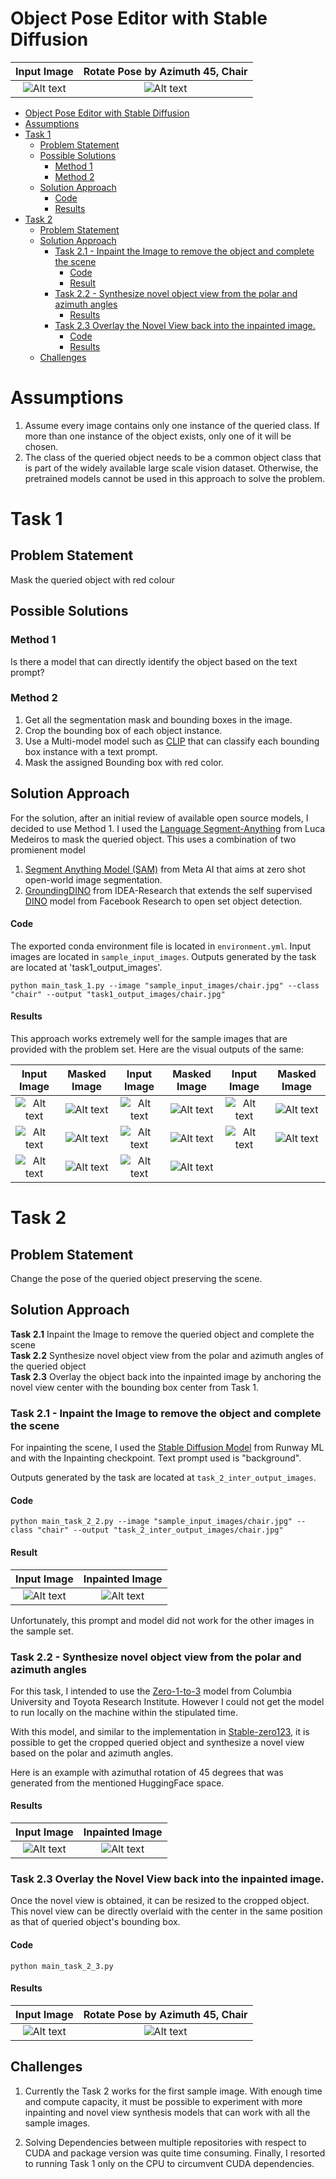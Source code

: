 # Object Pose Editor with Stable Diffusion
|                Input Image                 |  Rotate Pose by Azimuth 45, Chair   |
| :----------------------------------------: | :---------------------------------: |
| ![Alt text](sample_input_images/chair.jpg) | ![Alt text](final_output_chair.png) |

- [Object Pose Editor with Stable Diffusion](#object-pose-editor-with-stable-diffusion)
- [Assumptions](#assumptions)
- [Task 1](#task-1)
  - [Problem Statement](#problem-statement)
  - [Possible Solutions](#possible-solutions)
    - [Method 1](#method-1)
    - [Method 2](#method-2)
  - [Solution Approach](#solution-approach)
      - [Code](#code)
      - [Results](#results)
- [Task 2](#task-2)
  - [Problem Statement](#problem-statement-1)
  - [Solution Approach](#solution-approach-1)
    - [Task 2.1 - Inpaint the Image to remove the object and complete the scene](#task-21---inpaint-the-image-to-remove-the-object-and-complete-the-scene)
      - [Code](#code-1)
      - [Result](#result)
    - [Task 2.2 - Synthesize novel object view from the polar and azimuth angles](#task-22---synthesize-novel-object-view-from-the-polar-and-azimuth-angles)
      - [Results](#results-1)
    - [Task 2.3 Overlay the Novel View back into the inpainted image.](#task-23-overlay-the-novel-view-back-into-the-inpainted-image)
      - [Code](#code-2)
      - [Results](#results-2)
  - [Challenges](#challenges)

# Assumptions 

1. Assume every image contains only one instance of the queried class. If more than one instance of the object exists, only one of it will be chosen.
2. The class of the queried object needs to be a common object class that is part of the widely available large scale vision dataset. Otherwise, the pretrained models cannot be used in this approach to solve the problem.

# Task 1

## Problem Statement

Mask the queried object with red colour

## Possible Solutions

### Method 1 

Is there a model that can directly identify the object based on the text prompt?

### Method 2

1. Get all the segmentation mask and bounding boxes in the image.
2. Crop the bounding box of each object instance.
3. Use a Multi-model model such as [CLIP](https://openai.com/research/clip) that can classify each bounding box instance with a text prompt.
4. Mask the assigned Bounding box with red color.

## Solution Approach

For the solution, after an initial review of available open source models, I decided to use Method 1. I used the [Language Segment-Anything](https://github.com/luca-medeiros/lang-segment-anything) from Luca Medeiros to mask the queried object. This uses a combination of two promienent model
1. [Segment Anything Model (SAM)](https://segment-anything.com/) from Meta AI that aims at zero shot open-world image segmentation.
2. [GroundingDINO](https://github.com/IDEA-Research/GroundingDINO) from IDEA-Research that extends the self supervised [DINO](https://github.com/facebookresearch/dino) model from Facebook Research to open set object detection.

#### Code
The exported conda environment file is located in `environment.yml`.
Input images are located in `sample_input_images`. Outputs generated by the task are located at 'task1_output_images'.


```
python main_task_1.py --image "sample_input_images/chair.jpg" --class "chair" --output "task1_output_images/chair.jpg"

```

 #### Results


 This approach works extremely well for the sample images that are provided with the problem set. Here are the visual outputs of the same:
 

 |                Input Image                 |                Masked Image                |                  Input Image                  |                 Masked Image                  |                    Input Image                    |                   Masked Image                    |
 | :----------------------------------------: | :----------------------------------------: | :-------------------------------------------: | :-------------------------------------------: | :-----------------------------------------------: | :-----------------------------------------------: |
 | ![Alt text](sample_input_images/chair.jpg) | ![Alt text](task1_output_images/chair.jpg) | ![Alt text](sample_input_images/chair(1).jpg) | ![Alt text](task1_output_images/chair(1).jpg) | ![Alt text](sample_input_images/flower_vase.jpg)  | ![Alt text](task1_output_images/flower_vase.jpg)  |
 | ![Alt text](sample_input_images/lamp.jpg)  | ![Alt text](task1_output_images/lamp.jpg)  |  ![Alt text](sample_input_images/laptop.jpg)  |  ![Alt text](task1_output_images/laptop.jpg)  | ![Alt text](sample_input_images/office_chair.jpg) | ![Alt text](task1_output_images/office_chair.jpg) |
 | ![Alt text](sample_input_images/sofa.jpg)  | ![Alt text](task1_output_images/sofa.jpg)  |  ![Alt text](sample_input_images/table.jpg)   |  ![Alt text](task1_output_images/table.jpg)   |

# Task 2
## Problem Statement

Change the pose of the queried object preserving the scene.

## Solution Approach

**Task 2.1**  Inpaint the Image to remove the queried object and complete the scene  
**Task 2.2**  Synthesize novel object view from the polar and azimuth angles of the queried object   
**Task 2.3** Overlay the object back into the inpainted image by anchoring the novel view center with the bounding box center from Task 1.


### Task 2.1 - Inpaint the Image to remove the object and complete the scene  

For inpainting the scene, I used the [Stable Diffusion Model](https://huggingface.co/runwayml/stable-diffusion-inpainting) from Runway ML and with the Inpainting checkpoint. Text prompt used is "background".

Outputs generated by the task are located at `task_2_inter_output_images`.

#### Code
```
python main_task_2_2.py --image "sample_input_images/chair.jpg" --class "chair" --output "task_2_inter_output_images/chair.jpg"

```
#### Result


|                Input Image                 |                  Inpainted Image                  |
| :----------------------------------------: | :-----------------------------------------------: |
| ![Alt text](sample_input_images/chair.jpg) | ![Alt text](task_2_inter_output_images/chair.jpg) |


Unfortunately, this prompt and model did not work for the other images in the sample set.

### Task 2.2 - Synthesize novel object view from the polar and azimuth angles 

For this task, I intended to use the [Zero-1-to-3](https://github.com/cvlab-columbia/zero123) model from Columbia University and Toyota Research Institute. However I could not get the model to run locally on the machine within the stipulated time.

With this model, and similar to the implementation in [Stable-zero123](https://huggingface.co/spaces/p4vv37/Stable-zero123), it is possible to get the cropped queried object and synthesize a novel view based on the polar and azimuth angles.

Here is an example with azimuthal rotation of 45 degrees that was generated from the mentioned HuggingFace space.

#### Results


|              Input Image              |                 Inpainted Image                  |
| :-----------------------------------: | :----------------------------------------------: |
| ![Alt text](cropped_object/chair.png) | ![Alt text](cropped_object/chair_novel_view.png) |

### Task 2.3 Overlay the Novel View back into the inpainted image.

Once the novel view is obtained, it can be resized to the cropped object. This novel view can be directly overlaid with the center in the same position as that of queried object's bounding box.

#### Code

```
python main_task_2_3.py
```
#### Results

|                Input Image                 |  Rotate Pose by Azimuth 45, Chair   |
| :----------------------------------------: | :---------------------------------: |
| ![Alt text](sample_input_images/chair.jpg) | ![Alt text](final_output_chair.png) |


## Challenges

1. Currently the Task 2 works for the first sample image. With enough time and compute capacity, it must be possible to experiment with more inpainting and novel view synthesis models that can work with all the sample images.

2. Solving Dependencies between multiple repositories with respect to CUDA and package version was quite time consuming. Finally, I resorted to running Task 1 only on the CPU to circumvent CUDA dependencies.

